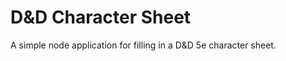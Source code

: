 D&D Character Sheet
===================

A simple node application for filling in a D&D 5e character sheet.
